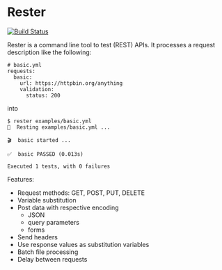 # Rester

[![Build Status](https://travis-ci.org/finestructure/Rester.svg?branch=develop)](https://travis-ci.org/finestructure/Rester)

Rester is a command line tool to test (REST) APIs. It processes a request description like the following:

```
# basic.yml
requests:
  basic:
    url: https://httpbin.org/anything
    validation:
      status: 200
```

into

```
$ rester examples/basic.yml 
🚀  Resting examples/basic.yml ...

🎬  basic started ...

✅  basic PASSED (0.013s)

Executed 1 tests, with 0 failures
```

Features:

- Request methods: GET, POST, PUT, DELETE
- Variable substitution
- Post data with respective encoding
  - JSON
  - query parameters
  - forms
- Send headers
- Use response values as substitution variables
- Batch file processing
- Delay between requests
  